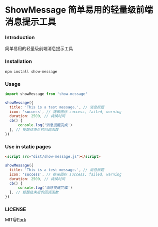 # ShowMessage 简单易用的轻量级前端消息提示工具

### Introduction

简单易用的轻量级前端消息提示工具

### Installation

```sh
npm install show-message
```

### Usage

```js
import showMessage from 'show-message'

showMessage({
  title: 'This is a test message.', // 消息标题
  icon: 'success', // 携带图标 success, failed, warning
  duration: 2500, // 持续时间
  cb() {
	  console.log('消息提醒完成')
  }, // 提醒结束后的回调函数
})
```

### Use in static pages

```html
<script src="dist/show-message.js"></script>
```

```js
showMessage({
  title: 'This is a test message.', // 消息标题
  icon: 'success', // 携带图标 success, failed, warning
  duration: 2500, // 持续时间
  cb() {
	  console.log('消息提醒完成')
  }, // 提醒结束后的回调函数
})
```

### LICENSE

MIT@[Pork](https://github.com/porkio)
